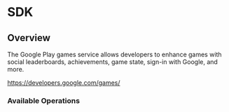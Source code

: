 # SDK

## Overview

The Google Play games service allows developers to enhance games with social leaderboards, achievements, game state, sign-in with Google, and more.

<https://developers.google.com/games/>
### Available Operations

